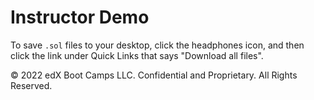 # Instructor Demo

To save `.sol` files to your desktop, click the headphones icon, and then click the link under Quick Links that says "Download all files".

© 2022 edX Boot Camps LLC. Confidential and Proprietary. All Rights Reserved.
